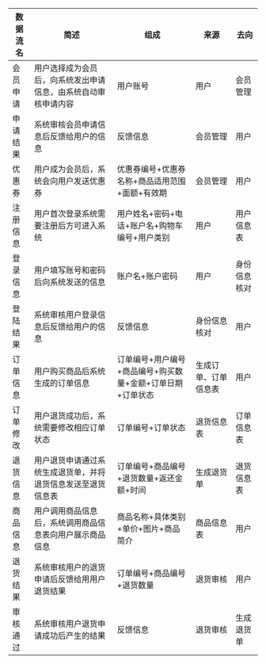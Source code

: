 

| 数据流名 | 简述                                                         | 组成                                                       | 来源                 | 去向         |
| -------- | ------------------------------------------------------------ | ---------------------------------------------------------- | -------------------- | ------------ |
| 会员申请 | 用户选择成为会员后，向系统发出申请信息，由系统自动审核申请内容 | 用户账号                                                   | 用户                 | 会员管理     |
| 申请结果 | 系统审核会员申请信息后反馈给用户的信息                       | 反馈信息                                                   | 会员管理             | 用户         |
| 优惠券   | 用户成为会员后，系统会向用户发送优惠券                       | 优惠券编号+优惠券名称+商品适用范围+面额+有效期             | 会员管理             | 用户         |
| 注册信息 | 用户首次登录系统需要注册后方可进入系统                       | 用户姓名+密码+电话+账户名+购物车编号+用户类别              | 用户                 | 用户信息表   |
| 登录信息 | 用户填写账号和密码后向系统发送的信息                         | 账户名+账户密码                                            | 用户                 | 身份信息核对 |
| 登陆结果 | 系统审核用户登录信息后反馈给用户的信息                       | 反馈信息                                                   | 身份信息核对         | 用户         |
| 订单信息 | 用户购买商品后系统生成的订单信息                             | 订单编号+用户编号+商品编号+购买数量+金额+订单日期+订单状态 | 生成订单、订单信息表 | 用户         |
| 订单修改 | 用户退货成功后，系统需要修改相应订单状态                     | 订单编号+订单状态                                          | 退货信息表           | 订单信息表   |
| 退货信息 | 用户退货申请通过系统生成退货单，并将退货信息发送至退货信息表 | 订单编号+商品编号+退货数量+返还金额+时间                   | 生成退货单           | 退货信息表   |
| 商品信息 | 用户调用商品信息后，系统调用商品信息表向用户展示商品信息     | 商品名称+具体类别+单价+图片+商品简介                       | 商品信息表           | 用户         |
| 退货结果 | 系统审核用户的退货申请后反馈给用用户退货结果                 | 订单编号+商品编号+退货数量                                 | 退货审核             | 用户         |
| 审核通过 | 系统审核用户退货申请成功后产生的结果                         | 反馈信息                                                   | 退货审核             | 生成退货单   |

